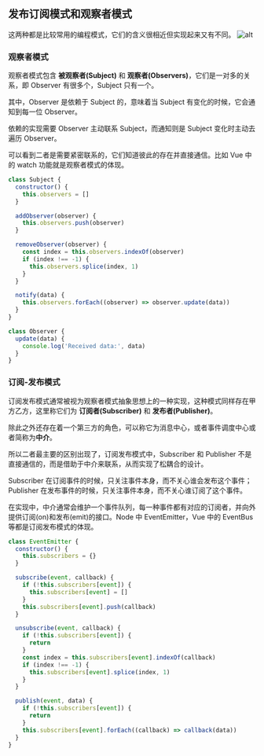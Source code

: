 [meta]: javascript "title: '发布订阅和观察者模式', keywords: 'subscribe, observer, publish', date: '2020-8-7'"

## 发布订阅模式和观察者模式

这两种都是比较常用的编程模式，它们的含义很相近但实现起来又有不同。
![alt](https://s1.ax1x.com/2020/08/07/afuYod.jpg)

### 观察者模式

观察者模式包含 **被观察者(Subject)** 和 **观察者(Observers)**，它们是一对多的关系，即 Observer 有很多个，Subject 只有一个。

其中，Observer 是依赖于 Subject 的，意味着当 Subject 有变化的时候，它会通知到每一位 Observer。

依赖的实现需要 Observer 主动联系 Subject，而通知则是 Subject 变化时主动去遍历 Observer。

可以看到二者是需要紧密联系的，它们知道彼此的存在并直接通信。比如 Vue 中的 watch 功能就是观察者模式的体现。

```js
class Subject {
  constructor() {
    this.observers = []
  }

  addObserver(observer) {
    this.observers.push(observer)
  }

  removeObserver(observer) {
    const index = this.observers.indexOf(observer)
    if (index !== -1) {
      this.observers.splice(index, 1)
    }
  }

  notify(data) {
    this.observers.forEach((observer) => observer.update(data))
  }
}

class Observer {
  update(data) {
    console.log('Received data:', data)
  }
}
```

### 订阅-发布模式

订阅发布模式通常被视为观察者模式抽象思想上的一种实现，这种模式同样存在甲方乙方，这里称它们为 **订阅者(Subscriber)** 和 **发布者(Publisher)**。

除此之外还存在着一个第三方的角色，可以称它为消息中心，或者事件调度中心或者简称为**中介**。

所以二者最主要的区别出现了，订阅发布模式中，Subscriber 和 Publisher 不是直接通信的，而是借助于中介来联系，从而实现了松耦合的设计。

Subscriber 在订阅事件的时候，只关注事件本身，而不关心谁会发布这个事件；Publisher 在发布事件的时候，只关注事件本身，而不关心谁订阅了这个事件。

在实现中，中介通常会维护一个事件队列，每一种事件都有对应的订阅者，并向外提供订阅(on)和发布(emit)的接口。Node 中 EventEmitter，Vue 中的 EventBus 等都是订阅发布模式的体现。

```js
class EventEmitter {
  constructor() {
    this.subscribers = {}
  }

  subscribe(event, callback) {
    if (!this.subscribers[event]) {
      this.subscribers[event] = []
    }
    this.subscribers[event].push(callback)
  }

  unsubscribe(event, callback) {
    if (!this.subscribers[event]) {
      return
    }
    const index = this.subscribers[event].indexOf(callback)
    if (index !== -1) {
      this.subscribers[event].splice(index, 1)
    }
  }

  publish(event, data) {
    if (!this.subscribers[event]) {
      return
    }
    this.subscribers[event].forEach((callback) => callback(data))
  }
}
```
